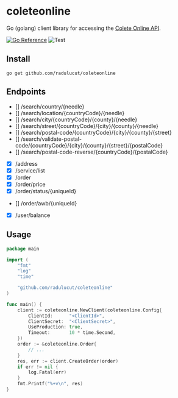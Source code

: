 # coleteonline

Go (golang) client library for accessing the [Colete Online API](https://docs.api.colete-online.ro/).

[![Go Reference](https://pkg.go.dev/badge/github.com/radulucut/coleteonline.svg)](https://pkg.go.dev/github.com/radulucut/coleteonline)
![Test](https://github.com/radulucut/coleteonline/actions/workflows/test.yml/badge.svg)

## Install

`go get github.com/radulucut/coleteonline`

## Endpoints

- [] /search/country/{needle}
- [] /search/location/{countryCode}/{needle}
- [] /search/city/{countryCode}/{county}/{needle}
- [] /search/street/{countryCode}/{city}/{county}/{needle}
- [] /search/postal-code/{countryCode}/{city}/{county}/{street}
- [] /search/validate-postal-code/{countryCode}/{city}/{county}/{street}/{postalCode}
- [] /search/postal-code-reverse/{countryCode}/{postalCode}
- [x] /address
- [x] /service/list
- [x] /order
- [x] /order/price
- [x] /order/status/{uniqueId}
- [] /order/awb/{uniqueId}
- [x] /user/balance

## Usage

```go
package main

import (
	"fmt"
	"log"
	"time"

	"github.com/radulucut/coleteonline"
)

func main() {
	client := coleteonline.NewClient(coleteonline.Config{
		ClientId:      "<ClientId>",
		ClientSecret:  "<ClientSecret>",
		UseProduction: true,
		Timeout:       10 * time.Second,
	})
	order := &coleteonline.Order{
		// ...
	}
	res, err := client.CreateOrder(order)
	if err != nil {
		log.Fatal(err)
	}
	fmt.Printf("%+v\n", res)
}
```
